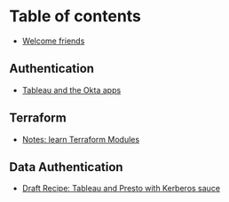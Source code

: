 # Table of contents

* [Welcome friends](README.md)

## Authentication

* [Tableau and the Okta apps](authentication/recipe-tableau-and-okta-saml.md)

## Terraform

* [Notes: learn Terraform Modules](terraform/notes-learn-terraform-modules.md)

## Data Authentication

* [Draft Recipe: Tableau and Presto with Kerberos sauce](data-authentication/notes-adventures-in-kerberos-delegation.md)

